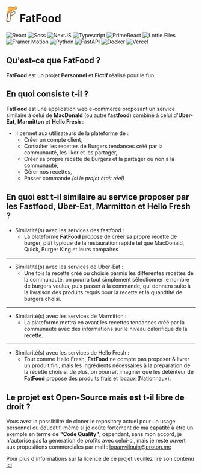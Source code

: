 # ![FatFood Icon](assets/icon.png) FatFood

![React](https://img.shields.io/badge/-React-61DAFB?logo=react&logoColor=white)
![Scss](https://img.shields.io/badge/-Scss-CC6699?logo=sass&logoColor=white)
![NextJS](https://img.shields.io/badge/-Next.js-000000?logo=next.js&logoColor=white)
![Typescript](https://img.shields.io/badge/-TypeScript-3178C6?logo=typescript&logoColor=white)
![PrimeReact](https://img.shields.io/badge/-PrimeReact-61DAFB?logo=react&logoColor=white)
![Lottie Files](https://img.shields.io/badge/-Lottie%20Files-009688)
![Framer Motion](https://img.shields.io/badge/-Framer%20Motion-0055FF?logo=framer&logoColor=white)
![Python](https://img.shields.io/badge/-Python-3776AB?logo=python&logoColor=white)
![FastAPI](https://img.shields.io/badge/-FastAPI-009688?logo=fastapi&logoColor=white)
![Docker](https://img.shields.io/badge/-Docker-2496ED?logo=docker&logoColor=white)
![Vercel](https://img.shields.io/badge/-Vercel-000000?logo=vercel&logoColor=white)


## Qu'est-ce que FatFood ?

**FatFood** est un projet **Personnel** et **Fictif** réalisé pour le fun.

## En quoi consiste t-il ?

**FatFood** est une application web e-commerce proposant un service similaire à celui de **MacDonald** (ou autre **fastfood**) combiné à celui d'**Uber-Eat**, **Marmitton** et **Hello Fresh** : 
  - Il permet aux utilisateurs de la plateforme de : 
      - Créer un compte client,
      - Consulter les recettes de Burgers tendances créé par la communauté, les liker et les partager,
      - Créer sa propre recette de Burgers et la partager ou non à la communauté,
      - Gérer nos recettes,
      - Passer commande _(si le projet était réel)_

## En quoi est t-il similaire au service proposer par les Fastfood, Uber-Eat, Marmitton et Hello Fresh ?

- Similatité(s) avec les services des fastfood : 
  - La plateforme **FatFood** propose de créer sa propre recette de burger, plât typique de la restauration rapide tel que MacDonald, Quick, Burger King et leurs compaires
---
- Similatité(s) avec les services de Uber-Eat :
  - Une fois la recette créé ou choisie parmis les différentes recettes de la communauté, on pourra tout simplement sélectionner le nombre de burgers voulus, puis passer à la commande, qui donnera suite à la livraison des produits requis pour la recette et la quandtité de burgers choisi.
---
- Similarité(s) avec les services de Marmitton : 
  - La plateforme mettra en avant les recettes tendances créé par la communauté avec des informations sur le niveau calorifique de la recette.
---
- Similarité(s) avec les services de Hello Fresh : 
  - Tout comme Hello Fresh, **FatFood** ne compte pas proposer & livrer un produit fini, mais les ingrédients nécessaires à la préparation de la recette choisie, de plus, on pourrait imaginer que les détenteur de **FatFood** propose des produits frais et locaux (Nationnaux).

## Le projet est Open-Source mais est t-il libre de droit ?

Vous avez la possibilité de cloner le repository actuel pour un usage personnel ou éducatif, même si je doûte fortement de ma capatité à être un exemple en terme de **"Code Quality"**, cependant, sans mon accord, je n'autorise pas la génération de profits avec celui-ci, mais je reste ouvert aux propositions commerciales par mail : loganwilquin@proton.me

Pour plus d'informations sur la licence de ce projet veuillez lire son contenu [ici](/LICENSE.txt)
